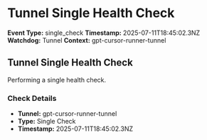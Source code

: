 # Tunnel Single Health Check

**Event Type:** single_check
**Timestamp:** 2025-07-11T18:45:02.3NZ
**Watchdog:** Tunnel
**Context:** gpt-cursor-runner-tunnel


## Tunnel Single Health Check

Performing a single health check.

### Check Details
- **Tunnel:** gpt-cursor-runner-tunnel
- **Type:** Single Check
- **Timestamp:** 2025-07-11T18:45:02.3NZ


